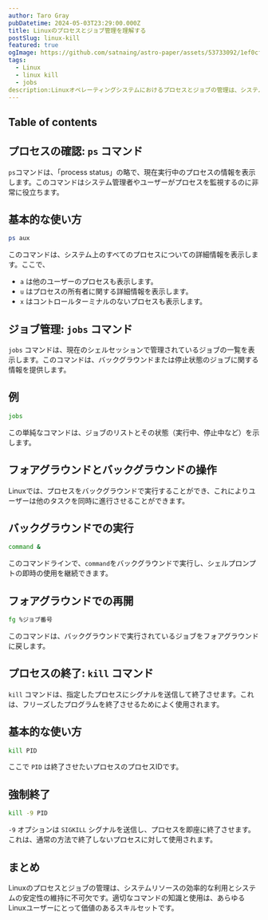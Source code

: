 ```yaml
---
author: Taro Gray
pubDatetime: 2024-05-03T23:29:00.000Z
title: Linuxのプロセスとジョブ管理を理解する
postSlug: linux-kill
featured: true
ogImage: https://github.com/satnaing/astro-paper/assets/53733092/1ef0cf03-8137-4d67-ac81-84a032119e3a
tags:
  - Linux
  - linux kill 
  - jobs
description:Linuxオペレーティングシステムにおけるプロセスとジョブの管理は、システムの効率的な運用に欠かせないスキルです。この記事では、プロセスの表示、ジョブの制御、そしてプロセスの終了方法について解説します。
---
```


## Table of contents

## プロセスの確認: `ps` コマンド

`ps`コマンドは、「process status」の略で、現在実行中のプロセスの情報を表示します。このコマンドはシステム管理者やユーザーがプロセスを監視するのに非常に役立ちます。

## 基本的な使い方

```bash
ps aux
```

このコマンドは、システム上のすべてのプロセスについての詳細情報を表示します。ここで、

- `a` は他のユーザーのプロセスも表示します。
- `u` はプロセスの所有者に関する詳細情報を表示します。
- `x` はコントロールターミナルのないプロセスも表示します。

## ジョブ管理: `jobs` コマンド

`jobs` コマンドは、現在のシェルセッションで管理されているジョブの一覧を表示します。このコマンドは、バックグラウンドまたは停止状態のジョブに関する情報を提供します。

## 例

```bash
jobs
```

この単純なコマンドは、ジョブのリストとその状態（実行中、停止中など）を示します。

## フォアグラウンドとバックグラウンドの操作

Linuxでは、プロセスをバックグラウンドで実行することができ、これによりユーザーは他のタスクを同時に進行させることができます。

## バックグラウンドでの実行

```bash
command &
```

このコマンドラインで、`command`をバックグラウンドで実行し、シェルプロンプトの即時の使用を継続できます。

## フォアグラウンドでの再開

```bash
fg %ジョブ番号
```

このコマンドは、バックグラウンドで実行されているジョブをフォアグラウンドに戻します。

## プロセスの終了: `kill` コマンド

`kill` コマンドは、指定したプロセスにシグナルを送信して終了させます。これは、フリーズしたプログラムを終了させるためによく使用されます。

## 基本的な使い方

```bash
kill PID
```

ここで `PID` は終了させたいプロセスのプロセスIDです。

## 強制終了

```bash
kill -9 PID
```

`-9` オプションは `SIGKILL` シグナルを送信し、プロセスを即座に終了させます。これは、通常の方法で終了しないプロセスに対して使用されます。

## まとめ

Linuxのプロセスとジョブの管理は、システムリソースの効率的な利用とシステムの安定性の維持に不可欠です。適切なコマンドの知識と使用は、あらゆるLinuxユーザーにとって価値のあるスキルセットです。
